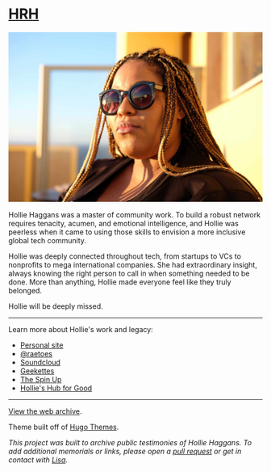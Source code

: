 # [HRH](https://hrh-owrx2.ondigitalocean.app/)

![Hollie Rae Haggans](/static/images/hollie-haggans.jpg)

Hollie Haggans was a master of community work. To build a robust network requires tenacity, acumen, and emotional intelligence, and Hollie was peerless when it came to using those skills to envision a more inclusive global tech community. 

Hollie was deeply connected throughout tech, from startups to VCs to nonprofits to mega international companies. She had extraordinary insight, always knowing the right person to call in when something needed to be done. More than anything, Hollie made everyone feel like they truly belonged.

Hollie will be deeply missed.

***

Learn more about Hollie's work and legacy:

* [Personal site](https://www.holliehaggans.com/)
* [@raetoes](https://twitter.com/raetoes)
* [Soundcloud](https://soundcloud.com/raerae13-1)
* [Geekettes](https://www.geekettes.io/)
* [The Spin Up](https://www.digitalocean.com/the-spin-up/)
* [Hollie's Hub for Good](https://www.digitalocean.com/community/pages/hollies-hub-for-good)

***

[View the web archive](https://hrh-owrx2.ondigitalocean.app/).

Theme built off of [Hugo Themes](https://github.com/bul-ikana/hugo-cards).

_This project was built to archive public testimonies of Hollie Haggans. To add additional memorials or links, please open a [pull request](https://github.com/ltagliaferri/hrh/pulls) or get in contact with [Lisa](https://twitter.com/lisaironcutter)._
